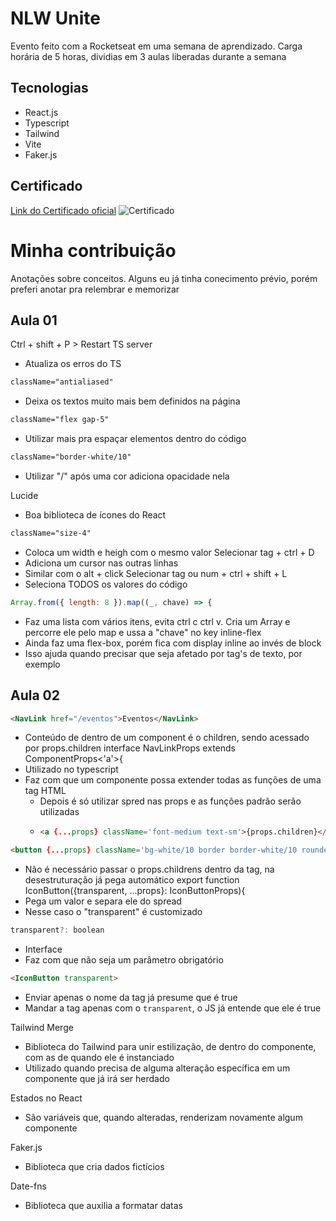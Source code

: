 # NLW Unite
Evento feito com a Rocketseat em uma semana de aprendizado.
Carga horária de 5 horas, dividias em 3 aulas liberadas durante a semana
## Tecnologias
- React.js
- Typescript
- Tailwind
- Vite
- Faker.js
## Certificado
[Link do Certificado oficial](https://app.rocketseat.com.br/certificates/3533103f-baec-4060-8355-e68a015ee2af)
![Certificado](https://img001.prntscr.com/file/img001/w1ZOs9cPSiGMsJ06qLujCQ.png)
# Minha contribuição
Anotações sobre conceitos. Alguns eu já tinha conecimento prévio, porém preferi anotar pra relembrar e memorizar
## Aula 01
Ctrl + shift + P > Restart TS server
   - Atualiza os erros do TS

```HTML
className="antialiased"
```
- Deixa os textos muito mais bem definidos na página

```HTML
className="flex gap-5"
```
- Utilizar mais pra espaçar elementos dentro do código

```HTML
className="border-white/10"
```
- Utilizar "/" após uma cor adiciona opacidade nela

Lucide
- Boa biblioteca de ícones do React

```HTML
className="size-4"
```
- Coloca um width e heigh com o mesmo valor
Selecionar tag + ctrl + D
- Adiciona um cursor nas outras linhas
- Similar com o alt + click
Selecionar tag ou num + ctrl + shift + L
- Seleciona TODOS os valores do código

```JavaScript
Array.from({ length: 8 }).map((_, chave) => {
```
- Faz uma lista com vários itens, evita ctrl c ctrl v. Cria um Array e percorre ele pelo map e ussa a "chave" no key
inline-flex
- Ainda faz uma flex-box, porém fica com display inline ao invés de block
- Isso ajuda quando precisar que seja afetado por tag's de texto, por exemplo
## Aula 02
```HTML
<NavLink href="/eventos">Eventos</NavLink>
```
- Conteúdo de dentro de um component é o children, sendo acessado por props.children
interface NavLinkProps extends ComponentProps<'a'>{
- Utilizado no typescript
- Faz com que um componente possa extender todas as funções de uma tag HTML
  - Depois é só utilizar spred nas props e as funções padrão serão utilizadas
  - ```HTML
    <a {...props} className='font-medium text-sm'>{props.children}</a>
    ```

```HTML
<button {...props} className='bg-white/10 border border-white/10 rounded-md p-1.5'/>
```
- Não é necessário passar o props.childrens dentro da tag, na desestruturação já pega automático
export function IconButton({transparent, ...props}: IconButtonProps){
- Pega um valor e separa ele do spread
- Nesse caso o "transparent" é customizado

```JavaScript
transparent?: boolean
```
- Interface
- Faz com que não seja um parâmetro obrigatório

```HTML
<IconButton transparent>
```
- Enviar apenas o nome da tag já presume que é true
- Mandar a tag apenas com o `transparent`, o JS já entende que ele é true

Tailwind Merge
- Biblioteca do Tailwind para unir estilização, de dentro do componente, com as de quando ele é instanciado
- Utilizado quando precisa de alguma alteração específica em um componente que já irá ser herdado

Estados no React
- São variáveis que, quando alteradas, renderizam novamente algum componente

Faker.js
- Biblioteca que cria dados fictícios

Date-fns
- Biblioteca que auxilia a formatar datas
